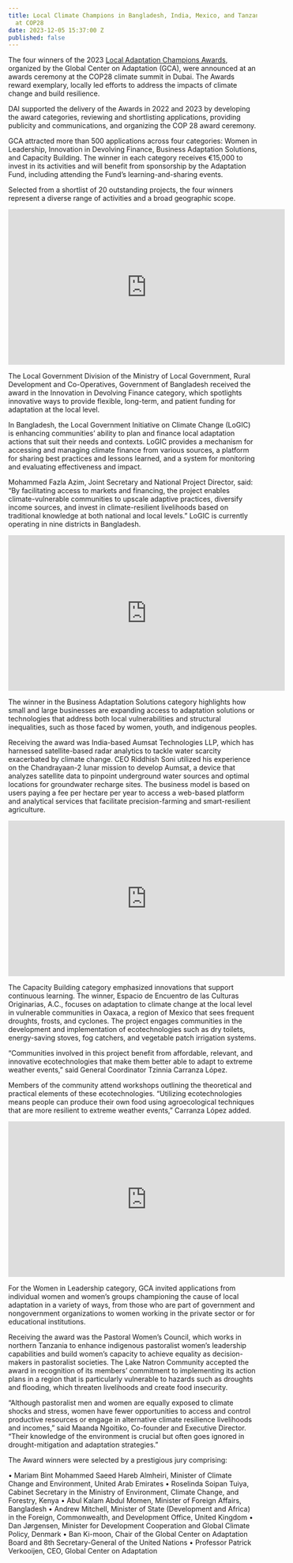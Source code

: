 ```yaml
---
title: Local Climate Champions in Bangladesh, India, Mexico, and Tanzania Recognized
  at COP28
date: 2023-12-05 15:37:00 Z
published: false
---
```


The four winners of the 2023 [Local Adaptation Champions Awards](https://adaptationportal.gca.org/llahub/llachampions), organized by the Global Center on Adaptation (GCA), were announced at an awards ceremony at the COP28 climate summit in Dubai. The Awards reward exemplary, locally led efforts to address the impacts of climate change and build resilience.

DAI supported the delivery of the Awards in 2022 and 2023 by developing the award categories, reviewing and shortlisting applications, providing publicity and communications, and organizing the COP 28 award ceremony.

GCA attracted more than 500 applications across four categories: Women in Leadership, Innovation in Devolving Finance, Business Adaptation Solutions, and Capacity Building. The winner in each category receives €15,000 to invest in its activities and will benefit from sponsorship by the Adaptation Fund, including attending the Fund’s learning-and-sharing events.

Selected from a shortlist of 20 outstanding projects, the four winners represent a diverse range of activities and a broad geographic scope.

<iframe width="560" height="315" src="https://www.youtube.com/embed/zleCVUGdC-w?si=CdPvRC0v1-Gwgkzc" title="YouTube video player" frameborder="0" allow="accelerometer; autoplay; clipboard-write; encrypted-media; gyroscope; picture-in-picture; web-share" allowfullscreen></iframe>

The Local Government Division of the Ministry of Local Government, Rural Development and Co-Operatives, Government of Bangladesh received the award in the Innovation in Devolving Finance category, which spotlights innovative ways to provide flexible, long-term, and patient funding for adaptation at the local level.

In Bangladesh, the Local Government Initiative on Climate Change (LoGIC) is enhancing communities’ ability to plan and finance local adaptation actions that suit their needs and contexts. LoGIC provides a mechanism for accessing and managing climate finance from various sources, a platform for sharing best practices and lessons learned, and a system for monitoring and evaluating effectiveness and impact.

Mohammed Fazla Azim, Joint Secretary and National Project Director, said: “By facilitating access to markets and financing, the project enables climate-vulnerable communities to upscale adaptive practices, diversify income sources, and invest in climate-resilient livelihoods based on traditional knowledge at both national and local levels.” LoGIC is currently operating in nine districts in Bangladesh.

<iframe width="560" height="315" src="https://www.youtube.com/embed/zlbmPZlCsg8?si=B0mspEJM9b1AkUVu" title="YouTube video player" frameborder="0" allow="accelerometer; autoplay; clipboard-write; encrypted-media; gyroscope; picture-in-picture; web-share" allowfullscreen></iframe>

The winner in the Business Adaptation Solutions category highlights how small and large businesses are expanding access to adaptation solutions or technologies that address both local vulnerabilities and structural inequalities, such as those faced by women, youth, and indigenous peoples.

Receiving the award was India-based Aumsat Technologies LLP, which has harnessed satellite-based radar analytics to tackle water scarcity exacerbated by climate change. CEO Riddhish Soni utilized his experience on the Chandrayaan-2 lunar mission to develop Aumsat, a device that analyzes satellite data to pinpoint underground water sources and optimal locations for groundwater recharge sites. The business model is based on users paying a fee per hectare per year to access a web-based platform and analytical services that facilitate precision-farming and smart-resilient agriculture.

<iframe width="560" height="315" src="https://www.youtube.com/embed/A5cFIsFSWmA?si=mlc2k6wxZ_pk90Ll" title="YouTube video player" frameborder="0" allow="accelerometer; autoplay; clipboard-write; encrypted-media; gyroscope; picture-in-picture; web-share" allowfullscreen></iframe>

The Capacity Building category emphasized innovations that support continuous learning. The winner, Espacio de Encuentro de las Culturas Originarias, A.C., focuses on adaptation to climate change at the local level in vulnerable communities in Oaxaca, a region of Mexico that sees frequent droughts, frosts, and cyclones. The project engages communities in the development and implementation of ecotechnologies such as dry toilets, energy-saving stoves, fog catchers, and vegetable patch irrigation systems.

“Communities involved in this project benefit from affordable, relevant, and innovative ecotechnologies that make them better able to adapt to extreme weather events,” said General Coordinator Tzinnia Carranza López.

Members of the community attend workshops outlining the theoretical and practical elements of these ecotechnologies. “Utilizing ecotechnologies means people can produce their own food using agroecological techniques that are more resilient to extreme weather events,” Carranza López added.

<iframe width="560" height="315" src="https://www.youtube.com/embed/wBgq7uINXFc?si=Y-sneKdB7j8U7GaU" title="YouTube video player" frameborder="0" allow="accelerometer; autoplay; clipboard-write; encrypted-media; gyroscope; picture-in-picture; web-share" allowfullscreen></iframe>

For the Women in Leadership category, GCA invited applications from individual women and women’s groups championing the cause of local adaptation in a variety of ways, from those who are part of government and nongovernment organizations to women working in the private sector or for educational institutions.

Receiving the award was the Pastoral Women’s Council, which works in northern Tanzania to enhance indigenous pastoralist women’s leadership capabilities and build women’s capacity to achieve equality as decision-makers in pastoralist societies. The Lake Natron Community accepted the award in recognition of its members’ commitment to implementing its action plans in a region that is particularly vulnerable to hazards such as droughts and flooding, which threaten livelihoods and create food insecurity.

“Although pastoralist men and women are equally exposed to climate shocks and stress, women have fewer opportunities to access and control productive resources or engage in alternative climate resilience livelihoods and incomes,” said Maanda Ngoitiko, Co-founder and Executive Director. “Their knowledge of the environment is crucial but often goes ignored in drought-mitigation and adaptation strategies.”

The Award winners were selected by a prestigious jury comprising:

•   Mariam Bint Mohammed Saeed Hareb Almheiri, Minister of Climate Change and Environment, United Arab Emirates
•   Roselinda Soipan Tuiya, Cabinet Secretary in the Ministry of Environment, Climate Change, and Forestry, Kenya
•   Abul Kalam Abdul Momen, Minister of Foreign Affairs, Bangladesh
•   Andrew Mitchell, Minister of State (Development and Africa) in the Foreign, Commonwealth, and Development Office, United Kingdom
•   Dan Jørgensen, Minister for Development Cooperation and Global Climate Policy, Denmark
•   Ban Ki-moon, Chair of the Global Center on Adaptation Board and 8th Secretary-General of the United Nations
•   Professor Patrick Verkooijen, CEO, Global Center on Adaptation